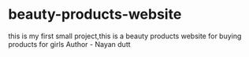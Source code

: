 # beauty-products-website
this is my first small project,this is a beauty products website for buying products for girls
Author - Nayan dutt
